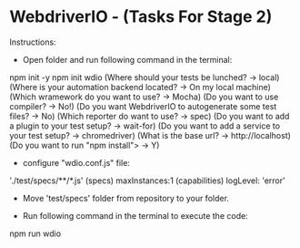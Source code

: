 # WebdriverIO - (Tasks For Stage 2)

Instructions:

- Open folder and run following command in the terminal:

npm init -y
npm init wdio
(Where should your tests be lunched? -> local)
(Where is your automation backend located? -> On my local machine)
(Which wramework do you want to use? -> Mocha)
(Do you want to use compiler? -> No!)
(Do you want WebdriverIO to autogenerate some test files? -> No)
(Which reporter do want to use? -> spec)
(Do you want to add a plugin to your test setup? -> wait-for)
(Do you want to add a service to your test setup? -> chromedriver)
(What is the base url? -> http://localhost)
(Do you want to run "npm install"> -> Y)

- configure "wdio.conf.js" file: 

'./test/specs/**/*.js' (specs)
maxInstances:1 (capabilities)
logLevel: 'error'

- Move 'test/specs' folder from repository to your folder.

- Run following command in the terminal to execute the code:

npm run wdio
